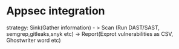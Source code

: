 # Appsec integration

strategy: Sink(Gather information) - > Scan (Run DAST/SAST, semgrep,gitleaks,snyk etc) -> Report(Exprot vulnerabilities as CSV, Ghostwriter word etc)


